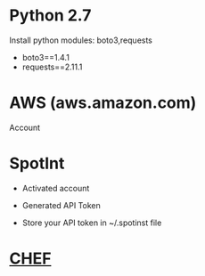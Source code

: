# Python 2.7

Install python modules: boto3,requests
* boto3==1.4.1
* requests==2.11.1

# AWS (aws.amazon.com)

Account

# SpotInt

* Activated account

* Generated API Token

* Store your API token in ~/.spotinst file

# [CHEF](https://github.com/lioramilbaum/depi-fe/blob/develop/CHEF.md "Title")

